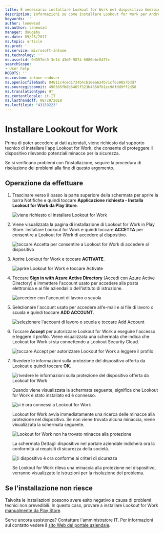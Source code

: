 ```yaml
---
title: È necessario installare Lookout for Work nel dispositivo Android | Microsoft Docs
description: Informazioni su come installare Lookout for Work per Android.
keywords: ''
author: lenewsad
ms.author: lanewsad
manager: dougeby
ms.date: 09/25/2017
ms.topic: article
ms.prod: ''
ms.service: microsoft-intune
ms.technology: ''
ms.assetid: 0d357dc0-3e14-43d0-9874-6886ebc847fc
searchScope:
- User help
ROBOTS: ''
ms.custom: intune-enduser
ms.openlocfilehash: 04811c4ced1734b4cb10ea624b71cf659857bdd7
ms.sourcegitcommit: 490365fb8b5405f323b4358fb1ec9dfdd9ff2d58
ms.translationtype: HT
ms.contentlocale: it-IT
ms.lasthandoff: 08/29/2018
ms.locfileid: "43150223"
---
```

# <a name="install-lookout-for-work"></a>Installare Lookout for Work

Prima di poter accedere ai dati aziendali, viene richiesto dal supporto tecnico di installare l'app Lookout for Work, che consente di proteggere il dispositivo rilevando potenziali minacce per la sicurezza.

Se si verificano problemi con l'installazione, seguire la procedura di risoluzione dei problemi alla fine di questo argomento.

## <a name="what-you-need-to-do"></a>Operazione da effettuare

1. Trascinare verso il basso la parte superiore della schermata per aprire la barra Notifiche e quindi toccare **Applicazione richiesta - Installa Lookout for Work da Play Store**.

   ![viene richiesto di installare Lookout for Work](./media/lookout-required-app-install-android.png)

2. Viene visualizzata la pagina di installazione di Lookout for Work in Play Store. Installare Lookout for Work e quindi toccare **ACCETTA** per consentire a Lookout for Work di accedere al dispositivo.

   ![toccare Accetta per consentire a Lookout for Work di accedere al dispositivo](./media/lookout-accept-store-permissions-android.png)

3. Aprire Lookout for Work e toccare **ACTIVATE**.

   ![aprire Lookout for Work e toccare Activate](./media/lookout-activate-button-android.png)

4. Toccare **Sign in with Azure Active Directory** (Accedi con Azure Active Directory) e immettere l'account usato per accedere alla posta elettronica e ai file aziendali o dell'istituto di istruzione.

   ![accedere con l'account di lavoro o scuola](./media/lookout-sign-in-azure-android.png)

5. Selezionare l'account usato per accedere all'e-mail e ai file di lavoro o scuola e quindi toccare **ADD ACCOUNT**.

   ![selezionare l'account di lavoro o scuola e toccare Add Account](./media/lookout-pick-account-android.png)

6. Toccare **Accept** per autorizzare Lookout for Work a eseguire l'accesso e leggere il profilo. Viene visualizzata una schermata che indica che Lookout for Work si sta connettendo a Lookout Security Cloud.

   ![toccare Accept per autorizzare Lookout for Work a leggere il profilo](./media/lookout-needs-permission-to-view-profile-android.png)

7. Rivedere le informazioni sulla protezione del dispositivo offerta da Lookout e quindi toccare **OK**.

   ![rivedere le informazioni sulla protezione del dispositivo offerta da Lookout for Work](./media/lookout-how-it-protects-your-device-android.png)

   Quando viene visualizzata la schermata seguente, significa che Lookout for Work è stato installato ed è connesso.

   ![si è ora connessi a Lookout for Work](./media/lookout-you-are-now-connected-android.png)

   Lookout for Work avvia immediatamente una ricerca delle minacce alla protezione nel dispositivo. Se non viene trovata alcuna minaccia, viene visualizzata la schermata seguente.

   ![Lookout for Work non ha trovato minacce alla protezione](./media/lookout-scan-no-threats-found-android.png)

   La schermata Dettagli dispositivo nel portale aziendale indicherà ora la conformità ai requisiti di sicurezza della società.

    ![il dispositivo è ora conforme ai criteri di sicurezza](./media/mtd-device-now-compliant-android.png)

   Se Lookout for Work rileva una minaccia alla protezione nel dispositivo, verranno visualizzate le istruzioni per la risoluzione del problema.

## <a name="if-the-installation-doesnt-work"></a>Se l'installazione non riesce

Talvolta le installazioni possono avere esito negativo a causa di problemi tecnici non prevedibili. In questo caso, provare a installare Lookout for Work [manualmente da Play Store](https://play.google.com/store/apps/details?id=com.lookout.enterprise).


Serve ancora assistenza? Contattare l'amministratore IT. Per informazioni sul contatto vedere il [sito Web del portale aziendale](https://go.microsoft.com/fwlink/?linkid=2010980).

